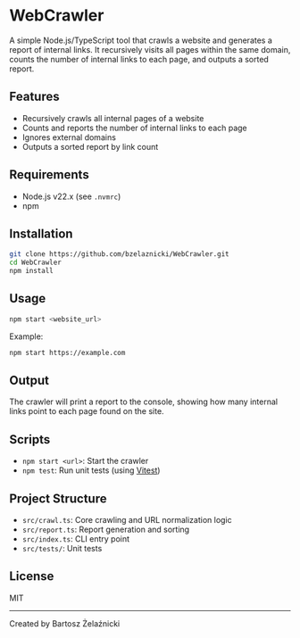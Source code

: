 # WebCrawler

A simple Node.js/TypeScript tool that crawls a website and generates a report of internal links. It recursively visits all pages within the same domain, counts the number of internal links to each page, and outputs a sorted report.

## Features
- Recursively crawls all internal pages of a website
- Counts and reports the number of internal links to each page
- Ignores external domains
- Outputs a sorted report by link count

## Requirements
- Node.js v22.x (see `.nvmrc`)
- npm

## Installation
```bash
git clone https://github.com/bzelaznicki/WebCrawler.git
cd WebCrawler
npm install
```

## Usage
```bash
npm start <website_url>
```
Example:
```bash
npm start https://example.com
```

## Output
The crawler will print a report to the console, showing how many internal links point to each page found on the site.

## Scripts
- `npm start <url>`: Start the crawler
- `npm test`: Run unit tests (using [Vitest](https://vitest.dev/))

## Project Structure
- `src/crawl.ts`: Core crawling and URL normalization logic
- `src/report.ts`: Report generation and sorting
- `src/index.ts`: CLI entry point
- `src/tests/`: Unit tests

## License
MIT

---
Created by Bartosz Żelaźnicki
